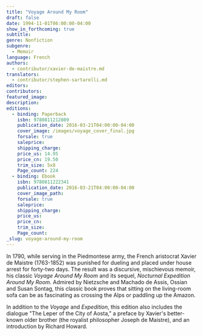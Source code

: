 ```yaml
---
title: "Voyage Around My Room"
draft: false
date: 1994-11-01T06:00:00-04:00
show_in_forthcoming: true
subtitle:
genre: Nonfiction
subgenre:
  - Memoir
language: French
authors:
  - contributor/xavier-de-maistre.md
translators:
  - contributor/stephen-sartarelli.md
editors:
contributors:
featured_image:
description:
editions:
  - binding: Paperback
    isbn: 9780811212809
    publication_date: 2016-03-21T04:00:00-04:00
    cover_image: /images/voyage_cover_final.jpg
    forsale: true
    saleprice:
    shipping_charge:
    price_us: 14.95
    price_cn: 19.50
    trim_size: 5x8
    Page_count: 224
  - binding: Ebook
    isbn: 9780811222341
    publication_date: 2016-03-21T04:00:00-04:00
    cover_image_path:
    forsale: true
    saleprice:
    shipping_charge:
    price_us:
    price_cn:
    trim_size:
    Page_count:
_slug: voyage-around-my-room
---
```


In 1790, while serving in the Piedmontese army, the French aristocrat Xavier de Maistre (1763-1852) was punished for dueling and placed under house arrest for forty-two days. The result was a discursive, mischievous memoir, his classic _Voyage Around My Room_ and its sequel, _Nocturnal Expedition Around My Room_. Admired by Nietzsche and Machado de Assis, Ossian and Susan Sontag, this classic book proves that sitting on the living-room sofa can be as fascinating as crossing the Alps or paddling up the Amazon.

In addition to the _Voyage_ and _Expedition_, this edition also includes the dialogue "The Leper of the City of Aosta," a preface by Xavier's better-known older brother (the royalist philosopher Joseph de Maistre), and an introduction by Richard Howard.

